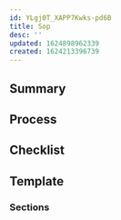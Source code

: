 ```yaml
---
id: YLgj0T_XAPP7Kwks-pd6B
title: Sop
desc: ''
updated: 1624898962339
created: 1624213396739
---
```


## Summary

## Process

## Checklist

## Template

### Sections
